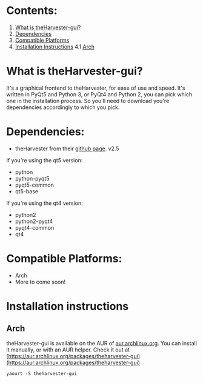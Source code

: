# Contents:

1. [What is theHarvester-gui?](#what-is-theharvester-gui)
2. [Dependencies](#dependencies)
3. [Compatible Platforms](#compatible-platforms)
4. [Installation Instructions](#installation-instructions)
  4.1 [Arch](#arch) 

# What is theHarvester-gui?

It's a graphical frontend to theHarvester, for ease of use and speed. It's written in PyQt5 and Python 3, or PyQt4 and Python 2, you can pick which one in the installation process. So you'll need to download you're dependencies accordingly to which you pick.

# Dependencies:

* theHarvester from their [github page](http://github.com/laramies/theHarvester). v2.5

If you're using the qt5 version:

* python
* python-pyqt5
* pyqt5-common
* qt5-base

If you're using the qt4 version:

* python2
* python2-pyqt4
* pyqt4-common
* qt4

# Compatible Platforms:

* Arch
* More to come soon!

# Installation instructions
## Arch

theHarvester-gui is available on the AUR of [aur.archlinux.org](http://aur.archlinux.org). You can install it manually, or with an AUR helper. Check it out at [https://aur.archlinux.org/packages/theharvester-gui](https://aur.archlinux.org/packages/theharvester-gui)

`yaourt -S theharvester-gui` 